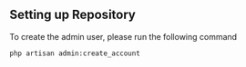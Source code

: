 ## Setting up Repository
To create the admin user, please run the following command
```
php artisan admin:create_account
```
